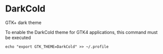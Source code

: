 # DarkCold
GTK+ dark theme

To enable the DarkCold theme for GTK4 applications, this command must be executed

`echo "export GTK_THEME=DarkCold" >> ~/.profile`
